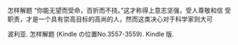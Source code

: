 怎样解题
“你能无望而受命，百折而不挠。”这才称得上意志坚强，受人尊敬和信 受职责，才是一个具有崇高目标的高尚的人，然而这类决心对于科学家则大可

波利亚. 怎样解题 (Kindle の位置No.3557-3559). Kindle 版. 
